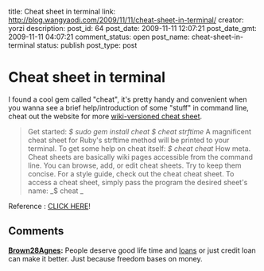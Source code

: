 title: Cheat sheet in terminal
link: http://blog.wangyaodi.com/2009/11/11/cheat-sheet-in-terminal/
creator: yorzi
description: 
post_id: 64
post_date: 2009-11-11 12:07:21
post_date_gmt: 2009-11-11 04:07:21
comment_status: open
post_name: cheat-sheet-in-terminal
status: publish
post_type: post

# Cheat sheet in terminal

I found a cool gem called "cheat", it's pretty handy and convenient when you wanna see a brief help/introduction of some "stuff" in command line, cheat out the website for more [wiki-versioned cheat sheet](http://cheat.errtheblog.com/b). 

> Get started: _$ sudo gem install cheat $ cheat strftime_ A magnificent cheat sheet for Ruby's strftime method will be printed to your terminal. To get some help on cheat itself: _$ cheat cheat_ How meta. Cheat sheets are basically wiki pages accessible from the command line. You can browse, add, or edit cheat sheets. Try to keep them concise. For a style guide, check out the cheat cheat sheet. To access a cheat sheet, simply pass the program the desired sheet's name: _$ cheat _

Reference : [CLICK HERE](http://cheat.errtheblog.com/)!

## Comments

**[Brown28Agnes](#266 "2011-06-19 04:28:01"):** People deserve good life time and [loans](http://bestfinance-blog.com) or just credit loan can make it better. Just because freedom bases on money.


